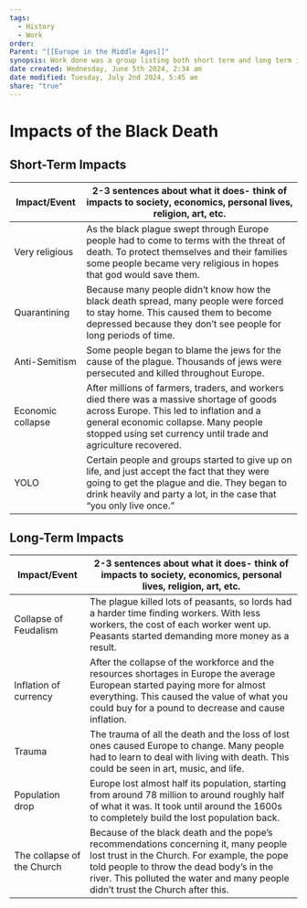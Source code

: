 ```yaml
---
tags:
  - History
  - Work
order: 
Parent: "[[Europe in the Middle Ages]]"
synopsis: Work done was a group listing both short term and long term impacts of the black death
date created: Wednesday, June 5th 2024, 2:34 am
date modified: Tuesday, July 2nd 2024, 5:45 am
share: "true"
---
```


# Impacts of the Black Death

## Short-Term Impacts

| Impact/Event      | 2-3 sentences about what it does- think of impacts to society, economics, personal lives, religion, art, etc.                                                                                                                                  |
| ----------------- | ---------------------------------------------------------------------------------------------------------------------------------------------------------------------------------------------------------------------------------------------- |
| Very religious    | As the black plague swept through Europe people had to come to terms with the threat of death. To protect themselves and their families some people became very religious in hopes that god would save them.                                   |
| Quarantining      | Because many people didn’t know how the black death spread, many people were forced to stay home. This caused them to become depressed because they don’t see people for long periods of time.                                                 |
| Anti-Semitism     | Some people began to blame the jews for the cause of the plague. Thousands of jews were persecuted and killed throughout Europe.                                                                                                               |
| Economic collapse | After millions of farmers, traders, and workers died there was a massive shortage of goods across Europe. This led to inflation and a general economic collapse. Many people stopped using set currency until trade and agriculture recovered. |
| YOLO              | Certain people and groups started to give up on life, and just accept the fact that they were going to get the plague and die. They began to drink heavily and party a lot, in the case that “you only live once.”                             |

## Long-Term Impacts

| Impact/Event               | 2-3 sentences about what it does- think of impacts to society, economics, personal lives, religion, art, etc.                                                                                                                                                       |
| ------------------------------ | ----------------------------------------------------------------------------------------------------------------------------------------------------------------------------------------------------------------------------------------------------------------------- |
| Collapse of Feudalism      | The plague killed lots of peasants, so lords had a harder time finding workers. With less workers, the cost of each worker went up. Peasants started demanding more money as a result.                                                                              |
| Inflation of currency      | After the collapse of the workforce and the resources shortages in Europe the average European started paying more for almost everything. This caused the value of what you could buy for a pound to decrease and cause inflation.                                  |
| Trauma                     | The trauma of all the death and the loss of lost ones caused Europe to change. Many people had to learn to deal with living with death. This could be seen in art, music, and life.                                                                                 |
| Population drop            | Europe lost almost half its population, starting from around 78 million to around roughly half of what it was. It took until around the 1600s to completely build the lost population back.                                                                         |
| The collapse of the Church | Because of the black death and the pope’s recommendations concerning it, many people lost trust in the Church. For example, the pope told people to throw the dead body’s in the river. This polluted the water and many people didn’t trust the Church after this. |